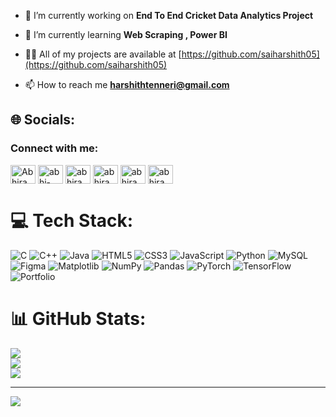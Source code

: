 </a>


- 🔭 I’m currently working on **End To End Cricket Data Analytics Project**

- 🌱 I’m currently learning **Web Scraping , Power BI**

- 👨‍💻 All of my projects are available at [https://github.com/saiharshith05](https://github.com/saiharshith05)

- 📫 How to reach me **harshithtenneri@gmail.com**

## 🌐 Socials:
<h3 align="left">Connect with me:</h3>
<p align="left">
<a href="https://x.com/Abhiram081203" target="blank"><img align="center" src="https://raw.githubusercontent.com/rahuldkjain/github-profile-readme-generator/master/src/images/icons/Social/twitter.svg" alt="Abhiram081203" height="30" width="40" /></a>
<a href="https://www.linkedin.com/in/abhi-ram-sannidhi-3a135124a/" target="blank"><img align="center" src="https://raw.githubusercontent.com/rahuldkjain/github-profile-readme-generator/master/src/images/icons/Social/linked-in-alt.svg" alt="abhi-ram-sannidhi-3a135124a" height="30" width="40" /></a>
<a href="https://www.facebook.com/profile.php?id=100073490454447" target="blank"><img align="center" src="https://raw.githubusercontent.com/rahuldkjain/github-profile-readme-generator/master/src/images/icons/Social/facebook.svg" alt="abhiram.sannidhi" height="30" width="40" /></a>
<a href="https://instagram.com/abhirams_0812" target="blank"><img align="center" src="https://raw.githubusercontent.com/rahuldkjain/github-profile-readme-generator/master/src/images/icons/Social/instagram.svg" alt="abhirams_0812" height="30" width="40" /></a>
<a href="https://www.codechef.com/users/abhirams_0812" target="blank"><img align="center" src="https://cdn.jsdelivr.net/npm/simple-icons@3.1.0/icons/codechef.svg" alt="abhirams_0812" height="30" width="40" /></a>
<a href="https://leetcode.com/u/abhiram_sannidhi/" target="blank"><img align="center" src="https://raw.githubusercontent.com/rahuldkjain/github-profile-readme-generator/master/src/images/icons/Social/leet-code.svg" alt="abhiram_sannidhi" height="30" width="40" /></a>


# 💻 Tech Stack:
![C](https://img.shields.io/badge/c-%2300599C.svg?style=for-the-badge&logo=c&logoColor=white) ![C++](https://img.shields.io/badge/c++-%2300599C.svg?style=for-the-badge&logo=c%2B%2B&logoColor=white) ![Java](https://img.shields.io/badge/java-%23ED8B00.svg?style=for-the-badge&logo=openjdk&logoColor=white) ![HTML5](https://img.shields.io/badge/html5-%23E34F26.svg?style=for-the-badge&logo=html5&logoColor=white) ![CSS3](https://img.shields.io/badge/css3-%231572B6.svg?style=for-the-badge&logo=css3&logoColor=white) ![JavaScript](https://img.shields.io/badge/javascript-%23323330.svg?style=for-the-badge&logo=javascript&logoColor=%23F7DF1E) ![Python](https://img.shields.io/badge/python-3670A0?style=for-the-badge&logo=python&logoColor=ffdd54) ![MySQL](https://img.shields.io/badge/mysql-4479A1.svg?style=for-the-badge&logo=mysql&logoColor=white) ![Figma](https://img.shields.io/badge/figma-%23F24E1E.svg?style=for-the-badge&logo=figma&logoColor=white) ![Matplotlib](https://img.shields.io/badge/Matplotlib-%23ffffff.svg?style=for-the-badge&logo=Matplotlib&logoColor=black) ![NumPy](https://img.shields.io/badge/numpy-%23013243.svg?style=for-the-badge&logo=numpy&logoColor=white) ![Pandas](https://img.shields.io/badge/pandas-%23150458.svg?style=for-the-badge&logo=pandas&logoColor=white) ![PyTorch](https://img.shields.io/badge/PyTorch-%23EE4C2C.svg?style=for-the-badge&logo=PyTorch&logoColor=white) ![TensorFlow](https://img.shields.io/badge/TensorFlow-%23FF6F00.svg?style=for-the-badge&logo=TensorFlow&logoColor=white) ![Portfolio](https://img.shields.io/badge/Portfolio-%23000000.svg?style=for-the-badge&logo=firefox&logoColor=#FF7139)
# 📊 GitHub Stats:
![](https://github-readme-stats.vercel.app/api?username=abhiramsannidhi&theme=dark&hide_border=false&include_all_commits=true&count_private=false)<br/>
![](https://github-readme-streak-stats.herokuapp.com/?user=abhiramsannidhi&theme=dark&hide_border=false)<br/>
![](https://github-readme-stats.vercel.app/api/top-langs/?username=abhiramsannidhi&theme=dark&hide_border=false&include_all_commits=true&count_private=false&layout=compact)

---
[![](https://visitcount.itsvg.in/api?id=abhiramsannidhi&icon=0&color=0)](https://visitcount.itsvg.in)

<!-- Proudly created with GPRM ( https://gprm.itsvg.in ) -->
